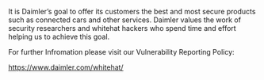 <!-- SPDX-License-Identifier: MIT -->
It is Daimler’s goal to offer its customers the best and most secure products such as connected cars and other services. Daimler values the work of security researchers and whitehat hackers who spend time and effort helping us to achieve this goal.

For further Infromation please visit our Vulnerability Reporting Policy:

<https://www.daimler.com/whitehat/>